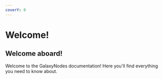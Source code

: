 ```yaml
---
coverY: 0
---
```


# Welcome!

## Welcome aboard!

Welcome to the GalaxyNodes documentation! Here you'll find everything you need to know about.
